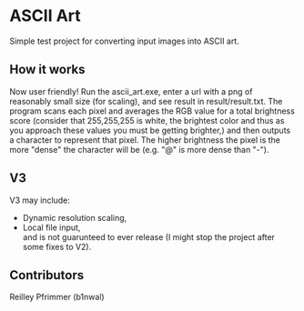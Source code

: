 # ASCII Art

Simple test project for converting input images into ASCII art.

## How it works

Now user friendly! Run the ascii_art.exe, enter a url with a png of reasonably small size (for scaling), and see result in result/result.txt.
The program scans each pixel and averages the RGB value for a total brightness score (consider that 255,255,255 is white, the brightest color and thus as you approach these values you must be getting brighter,) and then outputs a character to represent that pixel. The higher brightness the pixel is the more "dense" the character will be (e.g. "@" is more dense than "-").

## V3

V3 may include:  
* Dynamic resolution scaling,
* Local file input,  
and is not guarunteed to ever release (I might stop the project after some fixes to V2).

## Contributors

Reilley Pfrimmer (b1nwal)

